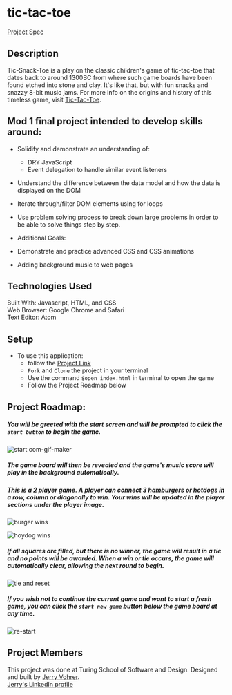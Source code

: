 # tic-tac-toe
[Project Spec](https://frontend.turing.edu/projects/module-1/tic-tac-toe-solo.html)

 ## Description
 Tic-Snack-Toe is a play on the classic children's game of tic-tac-toe that dates back to around 1300BC from where such game boards have been found etched into stone and clay. It's like that, but with fun snacks and snazzy 8-bit music jams. For more info on the origins and history of this timeless game, visit [Tic-Tac-Toe](https://en.wikipedia.org/wiki/Tic-tac-toe).

 ## Mod 1 final project intended to develop skills around:
 * Solidify and demonstrate an understanding of:
   * DRY JavaScript
   * Event delegation to handle similar event listeners


 * Understand the difference between the data model and how the data is displayed on the DOM
 * Iterate through/filter DOM elements using for loops
 * Use problem solving process to break down large problems in order to be able to solve things step by step.
 * Additional Goals:
  * Demonstrate and practice advanced CSS and CSS animations
  * Adding background music to web pages

## Technologies Used
​Built With: Javascript, HTML, and CSS<br>
Web Browser: Google Chrome and Safari<br>
Text Editor: Atom​​​

## Setup
* To use this application:
  * follow the [Project Link](https://github.com/Jerry-Vrrr/tic-tac-toe)
  * `Fork` and `Clone` the project in your terminal
  * Use the command `$open index.html` in terminal to open the game
  * Follow the Project Roadmap below

## Project Roadmap:
##### You will be greeted with the start screen and will be prompted to click the `start button` to begin the game.

![start com-gif-maker](https://user-images.githubusercontent.com/92649050/150036533-627264f5-13b0-4989-9b98-e8ef4e7c8945.gif)

##### The game board will then be revealed and the game's music score will play in the background automatically.

##### This is a 2 player game. A player can connect 3 hamburgers or hotdogs in a row, column or diagonally to win. Your wins will be updated in the player sections under the player image.

![burger wins](https://user-images.githubusercontent.com/92649050/149864392-4642e00a-3bc6-4a97-b118-7bbb41cf712e.gif)

![hoydog wins](https://user-images.githubusercontent.com/92649050/149864396-f00e44bd-b1d5-4159-8117-45283e4f4f62.gif)

##### If all squares are filled, but there is no winner, the game will result in a tie and no points will be awarded. When a win or tie occurs, the game will automatically clear, allowing the next round to begin.

![tie and reset](https://user-images.githubusercontent.com/92649050/149864408-4b66818c-108c-47da-b1cf-4a92271287b0.gif)

##### If you wish not to continue the current game and want to start a fresh game, you can click the `start new game` button below the game board at any time.

![re-start](https://user-images.githubusercontent.com/92649050/150038246-479b235a-207a-43a3-a5bc-01d0627cd5df.gif)



## Project Members
This project was done at Turing School of Software and Design. Designed and built by [Jerry Vohrer](https://github.com/Jerry-Vrrr).<br>
[Jerry's LinkedIn profile](https://www.linkedin.com/in/jerry-vohrer-974a97205/)
